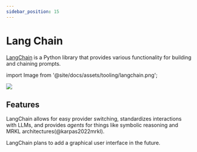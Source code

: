 ```yaml
---
sidebar_position: 15
---
```


# Lang Chain

[LangChain](https://github.com/hwchase17/langchain/) is a Python library that provides various functionality for building and chaining prompts.

import Image from '@site/docs/assets/tooling/langchain.png';

<div style={{textAlign: 'center'}}>
  <img src={Image} style={{width: "750px"}} />
</div>

## Features

LangChain allows for easy provider switching, standardizes interactions with LLMs, and provides _agents_ for things like symbolic reasoning and MRKL architectures(@karpas2022mrkl).

LangChain plans to add a graphical user interface in the future.

